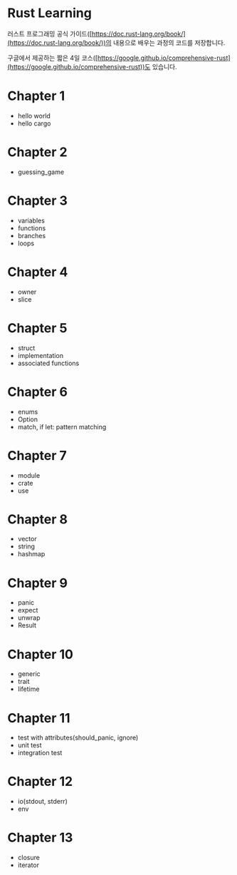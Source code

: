 # Rust Learning

러스트 프로그래밍 공식 가이드([https://doc.rust-lang.org/book/](https://doc.rust-lang.org/book/))의 내용으로 배우는 과정의 코드를 저장합니다.

구글에서 제공하는 짧은 4일 코스([https://google.github.io/comprehensive-rust](https://google.github.io/comprehensive-rust))도 있습니다.

# Chapter 1

- hello world
- hello cargo

# Chapter 2

- guessing_game

# Chapter 3

- variables
- functions
- branches
- loops

# Chapter 4

- owner
- slice

# Chapter 5

- struct
- implementation
- associated functions

# Chapter 6

- enums
- Option
- match, if let: pattern matching

# Chapter 7

- module
- crate
- use

# Chapter 8

- vector
- string
- hashmap

# Chapter 9

- panic
- expect
- unwrap
- Result

# Chapter 10

- generic
- trait
- lifetime

# Chapter 11

- test with attributes(should_panic, ignore)
- unit test
- integration test

# Chapter 12

- io(stdout, stderr)
- env

# Chapter 13

- closure
- iterator
